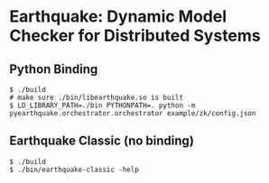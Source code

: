 # Earthquake: Dynamic Model Checker for Distributed Systems

## Python Binding
       
    $ ./build 
    # make sure ./bin/libearthquake.so is built
    $ LD_LIBRARY_PATH=./bin PYTHONPATH=. python -m pyearthquake.orchestrator.orchestrator example/zk/config.json
   

## Earthquake Classic (no binding)
   
    $ ./build
    $ ./bin/earthquake-classic -help


